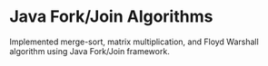# Java Fork/Join Algorithms 
Implemented merge-sort, matrix multiplication, and Floyd Warshall algorithm using Java Fork/Join framework.
